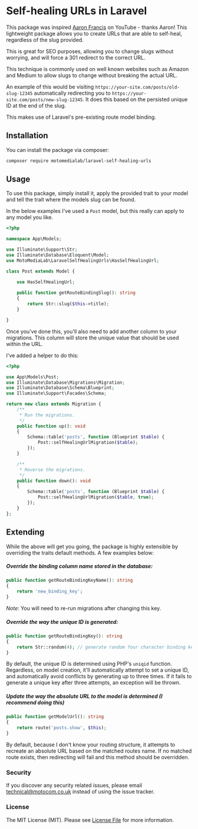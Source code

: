 # Self-healing URLs in Laravel

This package was inspired [Aaron Francis](https://www.youtube.com/watch?v=a6lnfyES-LA) on YouTube - thanks Aaron!
This lightweight package allows you to create URLs that are able to self-heal, regardless of the slug provided.

This is great for SEO purposes, allowing you to change slugs without worrying, and will force a 301 redirect to the
correct URL.

This technique is commonly used on well known websites such as Amazon and Medium to allow slugs to change without
breaking the actual URL.

An example of this would be visiting `https://your-site.com/posts/old-slug-12345` automatically redirecting you to
`https://your-site.com/posts/new-slug-12345`. It does this based on the persisted unique ID at the end of the slug.

This makes use of Laravel's pre-existing route model binding.

## Installation

You can install the package via composer:

```bash
composer require motomedialab/laravel-self-healing-urls
```

## Usage

To use this package, simply install it, apply the provided trait to your model and tell
the trait where the models slug can be found.

In the below examples I've used a `Post` model, but this really can apply to any model you like.

```php
<?php

namespace App\Models;

use Illuminate\Support\Str;
use Illuminate\Database\Eloquent\Model;
use MotoMediaLab\LaravelSelfHealingUrls\HasSelfHealingUrl;

class Post extends Model {

    use HasSelfHealingUrl;
    
    public function getRouteBindingSlug(): string
    {
        return Str::slug($this->title);
    }

}
```

Once you've done this, you'll also need to add another column to your migrations.
This column will store the unique value that should be used within the URL.

I've added a helper to do this:

```php
<?php

use App\Models\Post;
use Illuminate\Database\Migrations\Migration;
use Illuminate\Database\Schema\Blueprint;
use Illuminate\Support\Facades\Schema;

return new class extends Migration {
    /**
     * Run the migrations.
     */
    public function up(): void
    {
        Schema::table('posts', function (Blueprint $table) {
            Post::selfHealingUrlMigration($table);
        });
    }

    /**
     * Reverse the migrations.
     */
    public function down(): void
    {
        Schema::table('posts', function (Blueprint $table) {
            Post::selfHealingUrlMigration($table, true);
        });
    }
};
```

## Extending

While the above will get you going, the package is highly extensible by overriding the traits default methods.
A few examples below:

##### Override the binding column name stored in the database:

```php
public function getRouteBindingKeyName(): string
{
    return 'new_binding_key';
}
```

*Note*: You will need to re-run migrations after changing this key.

##### Override the way the unique ID is generated:

```php
public function getRouteBindingKey(): string
{
    return Str::random(4); // generate random four character binding key
}
```

By default, the unique ID is determined using PHP's `uniqid` function. Regardless, on model creation,
it'll automatically attempt to set a unique ID, and automatically avoid conflicts by generating up to three times.
If it fails to generate a unique key after three attempts, an exception will be thrown.

##### Update the way the absolute URL to the model is determined (I recommend doing this)

```php
public function getModelUrl(): string
{
    return route('posts.show', $this);
}
```

By default, because I don't know your routing structure, it attempts to recreate an absolute
URL based on the matched routes name. If no matched route exists, then redirecting will fail
and this method should be overridden.

### Security

If you discover any security related issues, please email technical@motocom.co.uk instead of using the issue tracker.

### License

The MIT License (MIT). Please see [License File](LICENSE.md) for more information.
